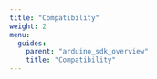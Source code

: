 ```yaml
---
title: "Compatibility"
weight: 2
menu:
  guides:
    parent: "arduino_sdk_overview"
    title: "Compatibility"
---
```

